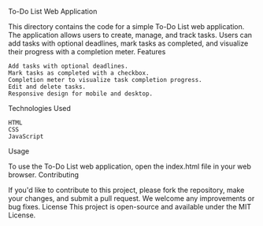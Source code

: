 To-Do List Web Application

This directory contains the code for a simple To-Do List web application. The application allows users to create, manage, and track tasks. Users can add tasks with optional deadlines, mark tasks as completed, and visualize their progress with a completion meter.
Features

    Add tasks with optional deadlines.
    Mark tasks as completed with a checkbox.
    Completion meter to visualize task completion progress.
    Edit and delete tasks.
    Responsive design for mobile and desktop.

Technologies Used

    HTML
    CSS
    JavaScript

Usage

To use the To-Do List web application, open the index.html file in your web browser.
Contributing

If you'd like to contribute to this project, please fork the repository, make your changes, and submit a pull request. We welcome any improvements or bug fixes.
License
This project is open-source and available under the MIT License.
